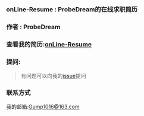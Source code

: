 ### onLine-Resume : ProbeDream的在线求职简历

### 作者 : ProbeDream

### 查看我的简历:[onLine-Resume](https://ProbeDream.github.io/onLine-Resume/dist/)

### 提问:
> 有问题可以向我的[issue](https://github.com/ProbeDream/onLine-Resume/issues)提问

### 联系方式
我的邮箱:Gump1016@163.com